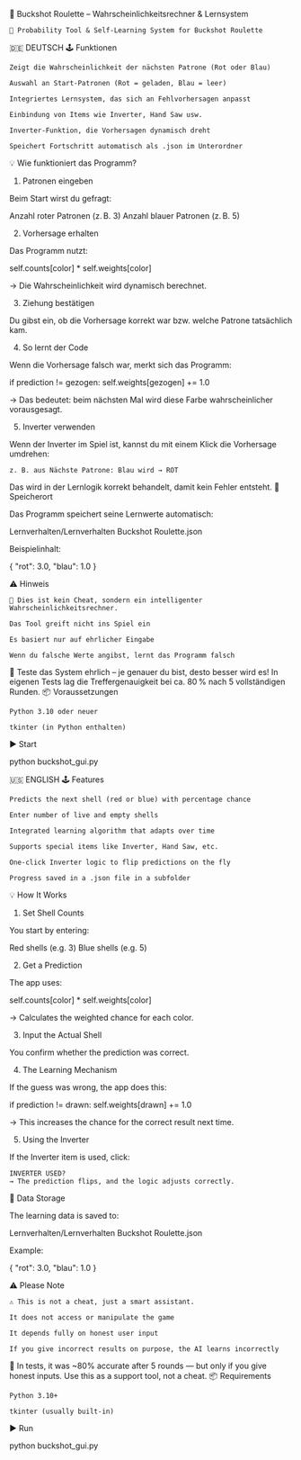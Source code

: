 🎯 Buckshot Roulette – Wahrscheinlichkeitsrechner & Lernsystem

    🧠 Probability Tool & Self-Learning System for Buckshot Roulette

🇩🇪 DEUTSCH
🕹️ Funktionen

    Zeigt die Wahrscheinlichkeit der nächsten Patrone (Rot oder Blau)

    Auswahl an Start-Patronen (Rot = geladen, Blau = leer)

    Integriertes Lernsystem, das sich an Fehlvorhersagen anpasst

    Einbindung von Items wie Inverter, Hand Saw usw.

    Inverter-Funktion, die Vorhersagen dynamisch dreht

    Speichert Fortschritt automatisch als .json im Unterordner

💡 Wie funktioniert das Programm?
1. Patronen eingeben

Beim Start wirst du gefragt:

Anzahl roter Patronen (z. B. 3)
Anzahl blauer Patronen (z. B. 5)


2. Vorhersage erhalten

Das Programm nutzt:

self.counts[color] * self.weights[color]

→ Die Wahrscheinlichkeit wird dynamisch berechnet.

3. Ziehung bestätigen

Du gibst ein, ob die Vorhersage korrekt war bzw. welche Patrone tatsächlich kam.

4. So lernt der Code

Wenn die Vorhersage falsch war, merkt sich das Programm:

if prediction != gezogen:
    self.weights[gezogen] += 1.0

→ Das bedeutet: beim nächsten Mal wird diese Farbe wahrscheinlicher vorausgesagt.

5. Inverter verwenden

Wenn der Inverter im Spiel ist, kannst du mit einem Klick die Vorhersage umdrehen:

    z. B. aus Nächste Patrone: Blau wird → ROT

Das wird in der Lernlogik korrekt behandelt, damit kein Fehler entsteht.
🧠 Speicherort

Das Programm speichert seine Lernwerte automatisch:

Lernverhalten/Lernverhalten Buckshot Roulette.json

Beispielinhalt:

{
  "rot": 3.0,
  "blau": 1.0
}

⚠️ Hinweis

    🔔 Dies ist kein Cheat, sondern ein intelligenter Wahrscheinlichkeitsrechner.

    Das Tool greift nicht ins Spiel ein

    Es basiert nur auf ehrlicher Eingabe

    Wenn du falsche Werte angibst, lernt das Programm falsch

📌 Teste das System ehrlich – je genauer du bist, desto besser wird es!
In eigenen Tests lag die Treffergenauigkeit bei ca. 80 % nach 5 vollständigen Runden.
📦 Voraussetzungen

    Python 3.10 oder neuer

    tkinter (in Python enthalten)

▶️ Start

python buckshot_gui.py

🇺🇸 ENGLISH
🕹️ Features

    Predicts the next shell (red or blue) with percentage chance

    Enter number of live and empty shells

    Integrated learning algorithm that adapts over time

    Supports special items like Inverter, Hand Saw, etc.

    One-click Inverter logic to flip predictions on the fly

    Progress saved in a .json file in a subfolder

💡 How It Works
1. Set Shell Counts

You start by entering:

Red shells (e.g. 3)
Blue shells (e.g. 5)

2. Get a Prediction

The app uses:

self.counts[color] * self.weights[color]

→ Calculates the weighted chance for each color.

3. Input the Actual Shell

You confirm whether the prediction was correct.

4. The Learning Mechanism

If the guess was wrong, the app does this:

if prediction != drawn:
    self.weights[drawn] += 1.0

→ This increases the chance for the correct result next time.

5. Using the Inverter

If the Inverter item is used, click:

    INVERTER USED?
    → The prediction flips, and the logic adjusts correctly.

🧠 Data Storage

The learning data is saved to:

Lernverhalten/Lernverhalten Buckshot Roulette.json

Example:

{
  "rot": 3.0,
  "blau": 1.0
}

⚠️ Please Note

    ⚠️ This is not a cheat, just a smart assistant.

    It does not access or manipulate the game

    It depends fully on honest user input

    If you give incorrect results on purpose, the AI learns incorrectly

📌 In tests, it was ~80% accurate after 5 rounds — but only if you give honest inputs.
Use this as a support tool, not a cheat.
📦 Requirements

    Python 3.10+

    tkinter (usually built-in)

▶️ Run

python buckshot_gui.py
